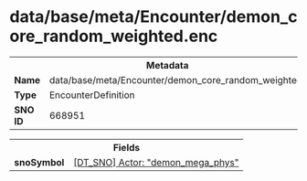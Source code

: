 <h1>data/base/meta/Encounter/demon_core_random_weighted.enc</h1><table><tr><th colspan="100%">Metadata</th></tr><tr><td><b>Name</b></td><td>data/base/meta/Encounter/demon_core_random_weighted.enc</td></tr><tr><td><b>Type</b></td><td>EncounterDefinition</td></tr><tr><td><b>SNO ID</b></td><td>668951</td></tr></table>

<table><tr><th colspan="100%">Fields</th></tr><tr><td><b>snoSymbol</b></td><td><a href="..\Actor\demon_mega_phys.acr.md">[DT_SNO] Actor: "demon_mega_phys"</a></td></tr></table>

